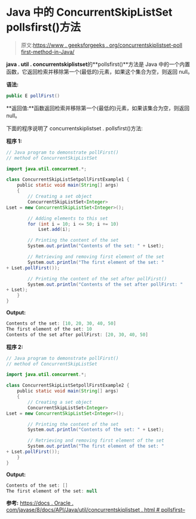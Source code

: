 # Java 中的 ConcurrentSkipListSet pollsfirst()方法

> 原文:[https://www . geeksforgeeks . org/concurrentskiplistset-poll first-method-in-Java/](https://www.geeksforgeeks.org/concurrentskiplistset-pollfirst-method-in-java/)

**java . util . concurrentskiplistset**的**pollsfirst()**方法是 Java 中的一个内置函数，它返回检索并移除第一个(最低的)元素，如果这个集合为空，则返回 null。

**语法:**

```java
public E pollFirst()
```

**返回值:**函数返回检索并移除第一个(最低的)元素，如果该集合为空，则返回 null。

下面的程序说明了 concurrentskiplistset . pollsfirst()方法:

**程序 1:**

```java
// Java program to demonstrate pollFirst()
// method of ConcurrentSkipListSet

import java.util.concurrent.*;

class ConcurrentSkipListSetpollFirstExample1 {
    public static void main(String[] args)
    {
        // Creating a set object
        ConcurrentSkipListSet<Integer> 
Lset = new ConcurrentSkipListSet<Integer>();

        // Adding elements to this set
        for (int i = 10; i <= 50; i += 10)
            Lset.add(i);

        // Printing the content of the set
        System.out.println("Contents of the set: " + Lset);

        // Retrieving and removing first element of the set
        System.out.println("The first element of the set: " 
+ Lset.pollFirst());

        // Printing the content of the set after pollFirst()
        System.out.println("Contents of the set after pollFirst: " 
+ Lset);
    }
}
```

**Output:**

```java
Contents of the set: [10, 20, 30, 40, 50]
The first element of the set: 10
Contents of the set after pollFirst: [20, 30, 40, 50]

```

**程序 2:**

```java
// Java program to demonstrate pollFirst()
// method of ConcurrentSkipListSet

import java.util.concurrent.*;

class ConcurrentSkipListSetpollFirstExample2 {
    public static void main(String[] args)
    {
        // Creating a set object
        ConcurrentSkipListSet<Integer> 
Lset = new ConcurrentSkipListSet<Integer>();

        // Printing the content of the set
        System.out.println("Contents of the set: " + Lset);

        // Retrieving and removing first element of the set
        System.out.println("The first element of the set: " 
+ Lset.pollFirst());
    }
}
```

**Output:**

```java
Contents of the set: []
The first element of the set: null

```

**参考:**
[https://docs . Oracle . com/javase/8/docs/API/Java/util/concurrentskiplistset . html # pollsfirst–](https://docs.oracle.com/javase/8/docs/api/java/util/concurrent/ConcurrentSkipListSet.html#pollFirst--)